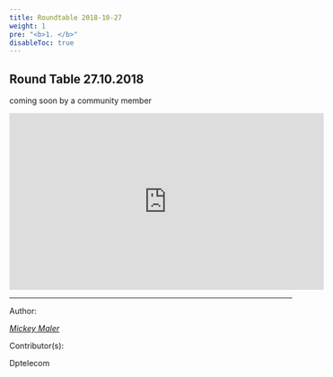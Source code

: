 ```yaml
---
title: Roundtable 2018-10-27
weight: 1
pre: "<b>1. </b>"
disableToc: true
---
```


## Round Table 27.10.2018

coming soon by a community member 


<iframe width="560" height="315" src="https://www.youtube.com/embed/40JAwhalNXI" frameborder="0" allow="autoplay; encrypted-media" allowfullscreen></iframe>




---
Author:


_[Mickey Maler](https://twitter.com/MickeyMaler)_


Contributor(s):


Dptelecom
